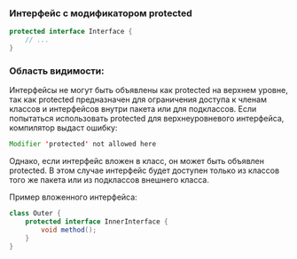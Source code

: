 ### Интерфейс с модификатором protected
```java
protected interface Interface {
    // ...
}
```
### Область видимости:
Интерфейсы не могут быть объявлены как protected на верхнем уровне, так как protected предназначен для ограничения доступа к членам классов и интерфейсов внутри пакета или для подклассов. Если попытаться использовать protected для верхнеуровневого интерфейса, компилятор выдаст ошибку:
```java
Modifier 'protected' not allowed here
```
Однако, если интерфейс вложен в класс, он может быть объявлен protected. В этом случае интерфейс будет доступен только из классов того же пакета или из подклассов внешнего класса.

Пример вложенного интерфейса:
```java
class Outer {
    protected interface InnerInterface {
        void method();
    }
}
```